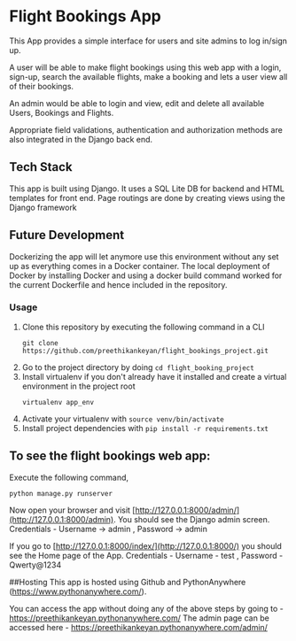 # Flight Bookings App

This App provides a simple interface for users and site admins to log in/sign up.

A user will be able to make flight bookings using this web app with a login, sign-up, search the available flights, make a booking and lets a user view all of their bookings.

An admin would be able to login and view, edit and delete all available Users, Bookings and Flights.

Appropriate field validations, authentication and authorization methods are also integrated in the Django back end.

## Tech Stack
This app is built using Django. It uses a SQL Lite DB for backend and HTML templates for front end. Page routings are done by creating views using the Django framework

## Future Development
Dockerizing the app will let anymore use this environment without any set up as everything comes in a Docker container. The local deployment of Docker by installing Docker and using a docker build command worked for the current Dockerfile and hence included in the repository.

### Usage

1. Clone this repository by executing the following command in a CLI
   ```
   git clone https://github.com/preethikankeyan/flight_bookings_project.git
   ```
2. Go to the project directory by doing `cd flight_booking_project`
3. Install virtualenv if you don't already have it installed and create a virtual environment in the project root
   ```
   virtualenv app_env
   ```
4. Activate your virtualenv with `source venv/bin/activate`
5. Install project dependencies with `pip install -r requirements.txt`

## To see the flight bookings web app:
Execute the following command,
```
python manage.py runserver
```

Now open your browser and visit [http://127.0.0.1:8000/admin/](http://127.0.0.1:8000/admin). You should see the Django 
admin screen. Credentials - Username -> admin , Password -> admin

If you go to [http://127.0.0.1:8000/index/](http://127.0.0.1:8000/) you should see the Home page of the App. Credentials - Username - test , Password - Qwerty@1234

##Hosting
This app is hosted using Github and PythonAnywhere (https://www.pythonanywhere.com/).

You can access the app without doing any of the above steps by going to - https://preethikankeyan.pythonanywhere.com/
The admin page can be accessed here - https://preethikankeyan.pythonanywhere.com/admin/
